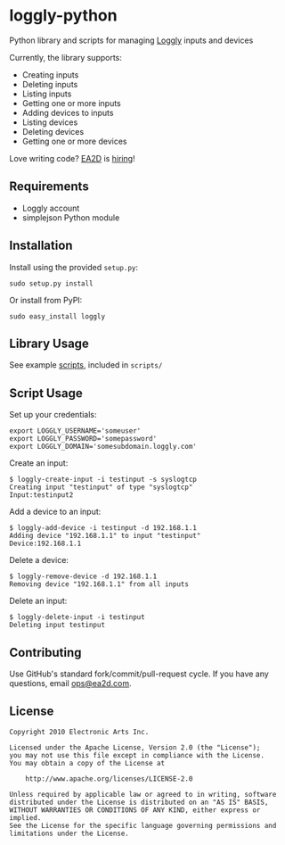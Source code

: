 loggly-python
=====================
Python library and scripts for managing [Loggly](http://www.loggly.com) inputs and devices

Currently, the library supports:

* Creating inputs
* Deleting inputs
* Listing inputs
* Getting one or more inputs
* Adding devices to inputs
* Listing devices
* Deleting devices
* Getting one or more devices

Love writing code?  [EA2D](http://ea2d.com) is [hiring](http://ea2d.com/jobs/)!


Requirements
--------------------
- Loggly account
- simplejson Python module


Installation
--------------------
Install using the provided `setup.py`:

    sudo setup.py install

Or install from PyPI:

    sudo easy_install loggly


Library Usage
--------------------
See example [scripts](http://github.com/EA2D/loggly-python/tree/master/scripts), included in `scripts/`


Script Usage
--------------------
Set up your credentials:

    export LOGGLY_USERNAME='someuser'
    export LOGGLY_PASSWORD='somepassword'
    export LOGGLY_DOMAIN='somesubdomain.loggly.com'

Create an input:

    $ loggly-create-input -i testinput -s syslogtcp
    Creating input "testinput" of type "syslogtcp"
    Input:testinput2

Add a device to an input:

    $ loggly-add-device -i testinput -d 192.168.1.1
    Adding device "192.168.1.1" to input "testinput"
    Device:192.168.1.1

Delete a device:

    $ loggly-remove-device -d 192.168.1.1
    Removing device "192.168.1.1" from all inputs

Delete an input:

    $ loggly-delete-input -i testinput
    Deleting input testinput
    

Contributing
--------------------
Use GitHub's standard fork/commit/pull-request cycle.  If you have any questions, email <ops@ea2d.com>.


License
--------------------

    Copyright 2010 Electronic Arts Inc.

    Licensed under the Apache License, Version 2.0 (the "License");
    you may not use this file except in compliance with the License.
    You may obtain a copy of the License at

        http://www.apache.org/licenses/LICENSE-2.0

    Unless required by applicable law or agreed to in writing, software
    distributed under the License is distributed on an "AS IS" BASIS,
    WITHOUT WARRANTIES OR CONDITIONS OF ANY KIND, either express or implied.
    See the License for the specific language governing permissions and
    limitations under the License.
